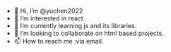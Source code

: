 - 👋 Hi, I’m @yuchen2022
- 👀 I’m interested in react .
- 🌱 I’m currently learning js and its libraries.
- 💞️ I’m looking to collaborate on html based projects.
- 📫 How to reach me :via email.

<!---
yuchen2022/yuchen2022 is a ✨ special ✨ repository because its `README.md` (this file) appears on your GitHub profile.
You can click the Preview link to take a look at your changes.
--->
